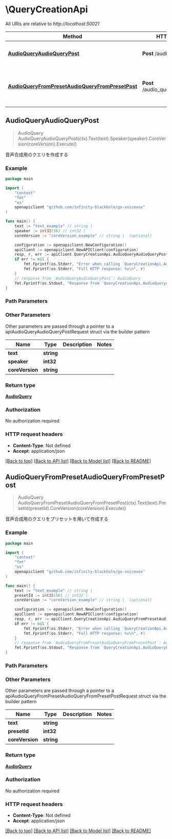 # \QueryCreationApi

All URIs are relative to *http://localhost:50021*

Method | HTTP request | Description
------------- | ------------- | -------------
[**AudioQueryAudioQueryPost**](QueryCreationApi.md#AudioQueryAudioQueryPost) | **Post** /audio_query | 音声合成用のクエリを作成する
[**AudioQueryFromPresetAudioQueryFromPresetPost**](QueryCreationApi.md#AudioQueryFromPresetAudioQueryFromPresetPost) | **Post** /audio_query_from_preset | 音声合成用のクエリをプリセットを用いて作成する



## AudioQueryAudioQueryPost

> AudioQuery AudioQueryAudioQueryPost(ctx).Text(text).Speaker(speaker).CoreVersion(coreVersion).Execute()

音声合成用のクエリを作成する



### Example

```go
package main

import (
    "context"
    "fmt"
    "os"
    openapiclient "github.com/infinity-blackhole/go-voicevox"
)

func main() {
    text := "text_example" // string | 
    speaker := int32(56) // int32 | 
    coreVersion := "coreVersion_example" // string |  (optional)

    configuration := openapiclient.NewConfiguration()
    apiClient := openapiclient.NewAPIClient(configuration)
    resp, r, err := apiClient.QueryCreationApi.AudioQueryAudioQueryPost(context.Background()).Text(text).Speaker(speaker).CoreVersion(coreVersion).Execute()
    if err != nil {
        fmt.Fprintf(os.Stderr, "Error when calling `QueryCreationApi.AudioQueryAudioQueryPost``: %v\n", err)
        fmt.Fprintf(os.Stderr, "Full HTTP response: %v\n", r)
    }
    // response from `AudioQueryAudioQueryPost`: AudioQuery
    fmt.Fprintf(os.Stdout, "Response from `QueryCreationApi.AudioQueryAudioQueryPost`: %v\n", resp)
}
```

### Path Parameters



### Other Parameters

Other parameters are passed through a pointer to a apiAudioQueryAudioQueryPostRequest struct via the builder pattern


Name | Type | Description  | Notes
------------- | ------------- | ------------- | -------------
 **text** | **string** |  | 
 **speaker** | **int32** |  | 
 **coreVersion** | **string** |  | 

### Return type

[**AudioQuery**](AudioQuery.md)

### Authorization

No authorization required

### HTTP request headers

- **Content-Type**: Not defined
- **Accept**: application/json

[[Back to top]](#) [[Back to API list]](../README.md#documentation-for-api-endpoints)
[[Back to Model list]](../README.md#documentation-for-models)
[[Back to README]](../README.md)


## AudioQueryFromPresetAudioQueryFromPresetPost

> AudioQuery AudioQueryFromPresetAudioQueryFromPresetPost(ctx).Text(text).PresetId(presetId).CoreVersion(coreVersion).Execute()

音声合成用のクエリをプリセットを用いて作成する



### Example

```go
package main

import (
    "context"
    "fmt"
    "os"
    openapiclient "github.com/infinity-blackhole/go-voicevox"
)

func main() {
    text := "text_example" // string | 
    presetId := int32(56) // int32 | 
    coreVersion := "coreVersion_example" // string |  (optional)

    configuration := openapiclient.NewConfiguration()
    apiClient := openapiclient.NewAPIClient(configuration)
    resp, r, err := apiClient.QueryCreationApi.AudioQueryFromPresetAudioQueryFromPresetPost(context.Background()).Text(text).PresetId(presetId).CoreVersion(coreVersion).Execute()
    if err != nil {
        fmt.Fprintf(os.Stderr, "Error when calling `QueryCreationApi.AudioQueryFromPresetAudioQueryFromPresetPost``: %v\n", err)
        fmt.Fprintf(os.Stderr, "Full HTTP response: %v\n", r)
    }
    // response from `AudioQueryFromPresetAudioQueryFromPresetPost`: AudioQuery
    fmt.Fprintf(os.Stdout, "Response from `QueryCreationApi.AudioQueryFromPresetAudioQueryFromPresetPost`: %v\n", resp)
}
```

### Path Parameters



### Other Parameters

Other parameters are passed through a pointer to a apiAudioQueryFromPresetAudioQueryFromPresetPostRequest struct via the builder pattern


Name | Type | Description  | Notes
------------- | ------------- | ------------- | -------------
 **text** | **string** |  | 
 **presetId** | **int32** |  | 
 **coreVersion** | **string** |  | 

### Return type

[**AudioQuery**](AudioQuery.md)

### Authorization

No authorization required

### HTTP request headers

- **Content-Type**: Not defined
- **Accept**: application/json

[[Back to top]](#) [[Back to API list]](../README.md#documentation-for-api-endpoints)
[[Back to Model list]](../README.md#documentation-for-models)
[[Back to README]](../README.md)

